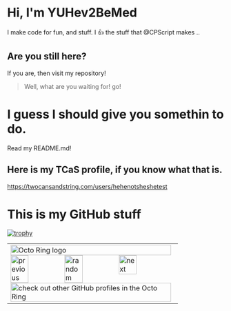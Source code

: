# Hi, I'm YUHev2BeMed
I make code for fun, and stuff.
I 👍 the stuff that @CPScript makes
..
## Are you still here?
If you are, then visit my repository!

>Well, what are you waiting for! go!
# I guess I should give you somethin to do.
Read my README.md!
## Here is my TCaS profile, if you know what that is.
https://twocansandstring.com/users/hehenotsheshetest
# This is my GitHub stuff
[![trophy](https://github-profile-trophy.vercel.app/?username=YUHev2BeMed)](https://github.com/ryo-ma/github-profile-trophy)


<table><tbody><tr><td><a href="https://octo-ring.com/"><img src="https://octo-ring.com/static/img/widget/top.png" width="99%" alt="Octo Ring logo" align="top"></a><br><a href="https://octo-ring.com/p/YUHev2BeMed/prev"><img src="https://octo-ring.com/static/img/widget/prev.png" width="33%" alt="previous" align="top" title="previous profile"></a><a href="https://octo-ring.com/p/YUHev2BeMed/random"><img src="https://octo-ring.com/static/img/widget/random.png" width="33%" alt="random" align="top" title="random profile"></a><a href="https://octo-ring.com/p/YUHev2BeMed/next"><img src="https://octo-ring.com/static/img/widget/next.png" width="33%" alt="next" align="top" title="next profile"></a><br><a href="https://octo-ring.com/"><img src="https://octo-ring.com/static/img/widget/bottom.png" width="99%" alt="check out other GitHub profiles in the Octo Ring" align="top"></a></td></tr></tbody></table>
